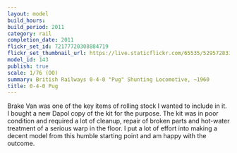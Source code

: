 ```yaml
---
layout: model
build_hours: 
build_period: 2011
category: rail
completion_date: 2011
flickr_set_id: 72177720308884719
flickr_set_thumbnail_url: https://live.staticflickr.com/65535/52957283198_e026330481_m.jpg
model_id: 143
publish: true
scale: 1/76 (OO)
summary: British Railways 0-4-0 "Pug" Shunting Locomotive, ~1960
title: 0-4-0 Pug
---
```


Brake Van was one of the key items of rolling stock I wanted to include in it. I bought a new Dapol copy of the kit for the purpose. The kit was in poor condition and required a lot of cleanup, repair of broken parts and hot-water treatment of a serious warp in the floor. I put a lot of effort into making a decent model from this humble starting point and am happy with the outcome.
